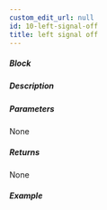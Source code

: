 ```yaml
---
custom_edit_url: null
id: 10-left-signal-off
title: left signal off
---
```


##### Block

<!-- image -->

##### Description

<!-- description -->

##### Parameters

None <!-- image -->

##### Returns

None

##### Example

<!-- image -->
